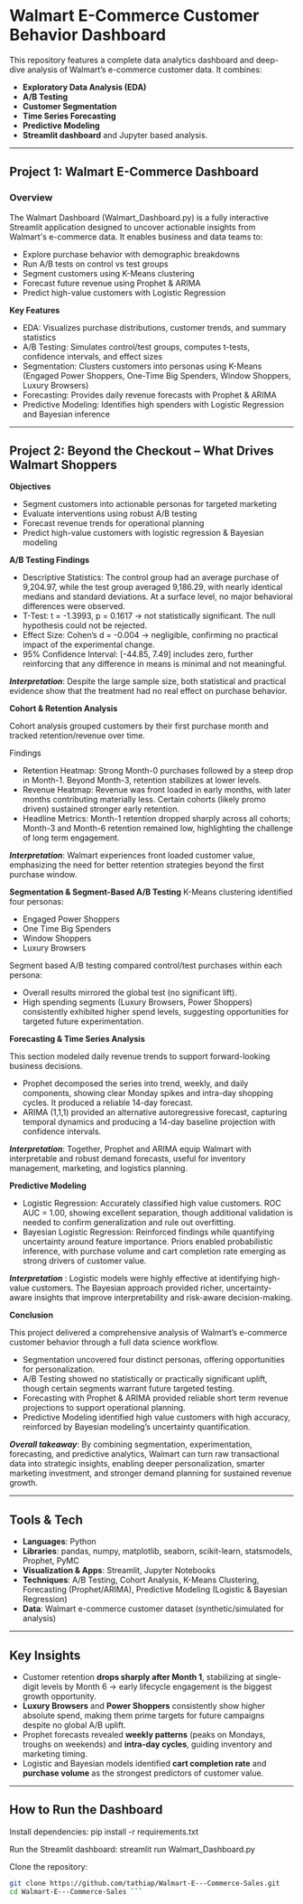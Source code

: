 # Walmart E-Commerce Customer Behavior Dashboard

This repository features a complete data analytics dashboard and deep-dive analysis of Walmart’s e-commerce customer data. It combines:
* **Exploratory Data Analysis (EDA)**
*  **A/B Testing**
* **Customer Segmentation**
* **Time Series Forecasting**
* **Predictive Modeling**
*  **Streamlit dashboard** and Jupyter based analysis.
---

## **Project 1: Walmart E-Commerce Dashboard**

### **Overview**
The Walmart Dashboard (Walmart_Dashboard.py) is a fully interactive Streamlit application designed to uncover actionable insights from Walmart's e-commerce data.
It enables business and data teams to:

* Explore purchase behavior with demographic breakdowns
* Run A/B tests on control vs test groups
* Segment customers using K-Means clustering
* Forecast future revenue using Prophet & ARIMA
* Predict high-value customers with Logistic Regression

**Key Features**

* EDA: Visualizes purchase distributions, customer trends, and summary statistics
* A/B Testing: Simulates control/test groups, computes t-tests, confidence intervals, and effect sizes
* Segmentation: Clusters customers into personas using K-Means (Engaged Power Shoppers, One-Time Big Spenders, Window Shoppers, Luxury Browsers)
* Forecasting: Provides daily revenue forecasts with Prophet & ARIMA
* Predictive Modeling: Identifies high spenders with Logistic Regression and Bayesian inference
---

## **Project 2: Beyond the Checkout – What Drives Walmart Shoppers**

**Objectives**
* Segment customers into actionable personas for targeted marketing
* Evaluate interventions using robust A/B testing
* Forecast revenue trends for operational planning
* Predict high-value customers with logistic regression & Bayesian modeling
  
**A/B Testing Findings**

* Descriptive Statistics: The control group had an average purchase of 9,204.97, while the test group averaged 9,186.29, with nearly identical medians and standard deviations. At a surface level, no major behavioral differences were observed.
* T-Test: t = -1.3993, p = 0.1617 → not statistically significant. The null hypothesis could not be rejected.
* Effect Size: Cohen’s d = -0.004 → negligible, confirming no practical impact of the experimental change.
* 95% Confidence Interval: [-44.85, 7.49] includes zero, further reinforcing that any difference in means is minimal and not meaningful.

***Interpretation***: Despite the large sample size, both statistical and practical evidence show that the treatment had no real effect on purchase behavior.


**Cohort & Retention Analysis**

Cohort analysis grouped customers by their first purchase month and tracked retention/revenue over time.

Findings

* Retention Heatmap: Strong Month-0 purchases followed by a steep drop in Month-1. Beyond Month-3, retention stabilizes at lower levels.
* Revenue Heatmap: Revenue was front loaded in early months, with later months contributing materially less. Certain cohorts (likely promo driven) sustained stronger early retention.
* Headline Metrics: Month-1 retention dropped sharply across all cohorts; Month-3 and Month-6 retention remained low, highlighting the challenge of long term engagement.

***Interpretation***: Walmart experiences front loaded customer value, emphasizing the need for better retention strategies beyond the first purchase window.

**Segmentation & Segment-Based A/B Testing**
K-Means clustering identified four personas:

* Engaged Power Shoppers
* One Time Big Spenders
* Window Shoppers
* Luxury Browsers

Segment based A/B testing compared control/test purchases within each persona:

* Overall results mirrored the global test (no significant lift).
* High spending segments (Luxury Browsers, Power Shoppers) consistently exhibited higher spend levels, suggesting opportunities for targeted future experimentation.


**Forecasting & Time Series Analysis** 

This section modeled daily revenue trends to support forward-looking business decisions.

* Prophet decomposed the series into trend, weekly, and daily components, showing clear Monday spikes and intra-day shopping cycles. It produced a reliable 14-day forecast.
* ARIMA (1,1,1) provided an alternative autoregressive forecast, capturing temporal dynamics and producing a 14-day baseline projection with confidence intervals.

***Interpretation***: Together, Prophet and ARIMA equip Walmart with interpretable and robust demand forecasts, useful for inventory management, marketing, and logistics planning.

**Predictive Modeling**
* Logistic Regression: Accurately classified high value customers. ROC AUC = 1.00, showing excellent separation, though additional validation is needed to confirm generalization and rule out overfitting.
* Bayesian Logistic Regression: Reinforced findings while quantifying uncertainty around feature importance. Priors enabled probabilistic inference, with purchase volume and cart completion rate emerging as strong drivers of customer value.

***Interpretation*** : Logistic models were highly effective at identifying high-value customers. The Bayesian approach provided richer, uncertainty-aware insights that improve interpretability and risk-aware decision-making.

**Conclusion**

This project delivered a comprehensive analysis of Walmart’s e-commerce customer behavior through a full data science workflow.

* Segmentation uncovered four distinct personas, offering opportunities for personalization.
* A/B Testing showed no statistically or practically significant uplift, though certain segments warrant future targeted testing.
* Forecasting with Prophet & ARIMA provided reliable short term revenue projections to support operational planning.
* Predictive Modeling identified high value customers with high accuracy, reinforced by Bayesian modeling’s uncertainty quantification.

***Overall takeaway***: By combining segmentation, experimentation, forecasting, and predictive analytics, Walmart can turn raw transactional data into strategic insights, enabling deeper personalization, smarter marketing investment, and stronger demand planning for sustained revenue growth.


---
## Tools & Tech
- **Languages**: Python 
- **Libraries**: pandas, numpy, matplotlib, seaborn, scikit-learn, statsmodels, Prophet, PyMC  
- **Visualization & Apps**: Streamlit, Jupyter Notebooks  
- **Techniques**: A/B Testing, Cohort Analysis, K-Means Clustering, Forecasting (Prophet/ARIMA), Predictive Modeling (Logistic & Bayesian Regression)  
- **Data**: Walmart e-commerce customer dataset (synthetic/simulated for analysis)  

---
## Key Insights
- Customer retention **drops sharply after Month 1**, stabilizing at single-digit levels by Month 6 → early lifecycle engagement is the biggest growth opportunity.  
- **Luxury Browsers** and **Power Shoppers** consistently show higher absolute spend, making them prime targets for future campaigns despite no global A/B uplift.  
- Prophet forecasts revealed **weekly patterns** (peaks on Mondays, troughs on weekends) and **intra-day cycles**, guiding inventory and marketing timing.  
- Logistic and Bayesian models identified **cart completion rate** and **purchase volume** as the strongest predictors of customer value.  

---
## **How to Run the Dashboard**
Install dependencies:
 pip install -r requirements.txt
 
Run the Streamlit dashboard:
streamlit run Walmart_Dashboard.py

Clone the repository:
   ```bash
   git clone https://github.com/tathiap/Walmart-E---Commerce-Sales.git
   cd Walmart-E---Commerce-Sales ```
